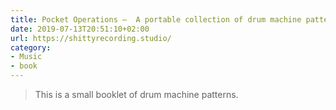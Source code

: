 ```yaml
---
title: Pocket Operations —  A portable collection of drum machine patterns
date: 2019-07-13T20:51:10+02:00
url: https://shittyrecording.studio/
category:
- Music
- book
---
```

> This is a small booklet of drum machine patterns.
